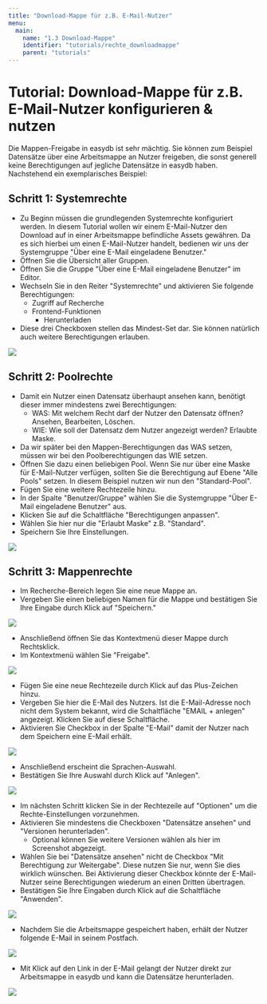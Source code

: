 ```yaml
---
title: "Download-Mappe für z.B. E-Mail-Nutzer"
menu:
  main:
    name: "1.3 Download-Mappe"
    identifier: "tutorials/rechte_downloadmappe"
    parent: "tutorials"
---
```

# Tutorial:  Download-Mappe für z.B. E-Mail-Nutzer konfigurieren & nutzen

Die Mappen-Freigabe in easydb ist sehr mächtig. Sie können zum Beispiel Datensätze über eine Arbeitsmappe an Nutzer freigeben, die sonst generell keine Berechtigungen auf jegliche Datensätze in easydb haben. Nachstehend ein exemplarisches Beispiel:



## Schritt 1: Systemrechte

- Zu Beginn müssen die grundlegenden Systemrechte konfiguriert werden. In diesem Tutorial wollen wir einem E-Mail-Nutzer den Download auf in einer Arbeitsmappe befindliche Assets gewähren. Da es sich hierbei um einen E-Mail-Nutzer handelt, bedienen wir uns der Systemgruppe "Über eine E-Mail eingeladene Benutzer."
- Öffnen Sie die Übersicht aller Gruppen.
- Öffnen Sie die Gruppe "Über eine E-Mail eingeladene Benutzer" im Editor.
- Wechseln Sie in den Reiter "Systemrechte" und aktivieren Sie folgende Berechtigungen:
  - Zugriff auf Recherche
  - Frontend-Funktionen
    - Herunterladen
- Diese drei Checkboxen stellen das Mindest-Set dar. Sie können natürlich auch weitere Berechtigungen erlauben.

![](emailnuzter_systemrechte.jpg)



## Schritt 2: Poolrechte

- Damit ein Nutzer einen Datensatz überhaupt ansehen kann, benötigt dieser immer mindestens zwei Berechtigungen:
  - WAS: Mit welchem Recht darf der Nutzer den Datensatz öffnen? Ansehen, Bearbeiten, Löschen.
  - WIE: Wie soll der Datensatz dem Nutzer angezeigt werden? Erlaubte Maske.
- Da wir später bei den Mappen-Berechtigungen das WAS setzen, müssen wir bei den Poolberechtigungen das WIE setzen.
- Öffnen Sie dazu einen beliebigen Pool. Wenn Sie nur über eine Maske für E-Mail-Nutzer verfügen, sollten Sie die Berechtigung auf Ebene "Alle Pools" setzen. In diesem Beispiel nutzen wir nun den "Standard-Pool".
- Fügen Sie eine weitere Rechtezeile hinzu.
- In der Spalte "Benutzer/Gruppe" wählen Sie die Systemgruppe "Über E-Mail eingeladene Benutzer" aus.
- Klicken Sie auf die Schaltfläche "Berechtigungen anpassen".
- Wählen Sie hier nur die "Erlaubt Maske" z.B. "Standard".
- Speichern Sie Ihre Einstellungen.

![](emailnutzer_poolrechte.jpg)



## Schritt 3: Mappenrechte

- Im Recherche-Bereich legen Sie eine neue Mappe an.
- Vergeben Sie einen beliebigen Namen für die Mappe und bestätigen Sie Ihre Eingabe durch Klick auf "Speichern."

![](1-1574937844047.jpg)

- Anschließend öffnen Sie das Kontextmenü dieser Mappe durch Rechtsklick.
- Im Kontextmenü wählen Sie "Freigabe".

![](2-1574937865827.jpg)

- Fügen Sie eine neue Rechtezeile durch Klick auf das Plus-Zeichen hinzu.
- Vergeben Sie hier die E-Mail des Nutzers. Ist die E-Mail-Adresse noch nicht dem System bekannt, wird die Schaltfläche "EMAIL + anlegen" angezeigt. Klicken Sie auf diese Schaltfläche.
- Aktivieren Sie Checkbox in der Spalte "E-Mail" damit der Nutzer nach dem Speichern eine E-Mail erhält.

![](3-1574937884426.jpg)

- Anschließend erscheint die Sprachen-Auswahl.
- Bestätigen Sie Ihre Auswahl durch Klick auf "Anlegen".



![](4-1574937900005.jpg)

- Im nächsten Schritt klicken Sie in der Rechtezeile auf "Optionen" um die Rechte-Einstellungen vorzunehmen.
- Aktivieren Sie mindestens die Checkboxen "Datensätze ansehen" und "Versionen herunterladen".
  - Optional können Sie weitere Versionen wählen als hier im Screenshot abgezeigt.
- Wählen Sie bei "Datensätze ansehen" nicht de Checkbox "Mit Berechtigung zur Weitergabe". Diese nutzen Sie nur, wenn Sie dies wirklich wünschen. Bei Aktivierung dieser Checkbox könnte der E-Mail-Nutzer seine Berechtigungen wiederum an einen Dritten übertragen.
- Bestätigen Sie Ihre Eingaben durch Klick auf die Schaltfläche "Anwenden".

![](5-1574937915653.jpg)

- Nachdem Sie die Arbeitsmappe gespeichert haben, erhält der Nutzer folgende E-Mail in seinem Postfach.

![](mappen_email.jpg)

- Mit Klick auf den Link in der E-Mail gelangt der Nutzer direkt zur Arbeitsmappe in easydb und kann die Datensätze herunterladen.

![](emailnutzeransicht.jpg)